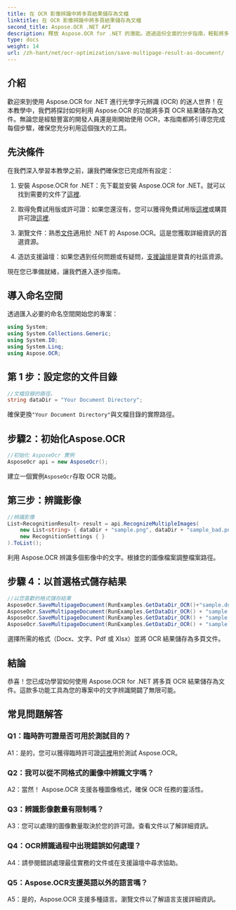 ```yaml
---
title: 在 OCR 影像辨識中將多頁結果儲存為文檔
linktitle: 在 OCR 影像辨識中將多頁結果儲存為文檔
second_title: Aspose.OCR .NET API
description: 釋放 Aspose.OCR for .NET 的潛能。透過這份全面的分步指南，輕鬆將多頁 OCR 結果儲存為文件。
type: docs
weight: 14
url: /zh-hant/net/ocr-optimization/save-multipage-result-as-document/
---
```

## 介紹

歡迎來到使用 Aspose.OCR for .NET 進行光學字元辨識 (OCR) 的迷人世界！在本教學中，我們將探討如何利用 Aspose.OCR 的功能將多頁 OCR 結果儲存為文件。無論您是經驗豐富的開發人員還是剛開始使用 OCR，本指南都將引導您完成每個步驟，確保您充分利用這個強大的工具。

## 先決條件

在我們深入學習本教學之前，讓我們確保您已完成所有設定：

1. 安裝 Aspose.OCR for .NET：先下載並安裝 Aspose.OCR for .NET。就可以找到需要的文件了[這裡](https://releases.aspose.com/ocr/net/).

2. 取得免費試用版或許可證：如果您還沒有，您可以獲得免費試用版[這裡](https://releases.aspose.com/)或購買許可證[這裡](https://purchase.aspose.com/buy).

3. 瀏覽文件：熟悉[文件](https://reference.aspose.com/ocr/net/)適用於 .NET 的 Aspose.OCR。這是您獲取詳細資訊的首選資源。

4. 造訪支援論壇：如果您遇到任何問題或有疑問，[支援論壇](https://forum.aspose.com/c/ocr/16)是寶貴的社區資源。

現在您已準備就緒，讓我們進入逐步指南。

## 導入命名空間

透過匯入必要的命名空間開始您的專案：

```csharp
using System;
using System.Collections.Generic;
using System.IO;
using System.Linq;
using Aspose.OCR;
```

## 第 1 步：設定您的文件目錄

```csharp
//文檔目錄的路徑。
string dataDir = "Your Document Directory";
```

確保更換`"Your Document Directory"`與文檔目錄的實際路徑。

## 步驟2：初始化Aspose.OCR

```csharp
//初始化 AsposeOcr 實例
AsposeOcr api = new AsposeOcr();
```

建立一個實例`AsposeOcr`存取 OCR 功能。

## 第三步：辨識影像

```csharp
//辨識影像
List<RecognitionResult> result = api.RecognizeMultipleImages(
    new List<string> { dataDir + "sample.png", dataDir + "sample_bad.png" },
    new RecognitionSettings { }
).ToList();
```

利用 Aspose.OCR 辨識多個影像中的文字。根據您的圖像檔案調整檔案路徑。

## 步驟 4：以首選格式儲存結果

```csharp
//以您喜歡的格式儲存結果
AsposeOcr.SaveMultipageDocument(RunExamples.GetDataDir_OCR()+"sample.docx", SaveFormat.Docx, result);
AsposeOcr.SaveMultipageDocument(RunExamples.GetDataDir_OCR() + "sample.txt", SaveFormat.Text, result);
AsposeOcr.SaveMultipageDocument(RunExamples.GetDataDir_OCR() + "sample.pdf", SaveFormat.Pdf, result);
AsposeOcr.SaveMultipageDocument(RunExamples.GetDataDir_OCR() + "sample.xlsx", SaveFormat.Xlsx, result);
```

選擇所需的格式（Docx、文字、Pdf 或 Xlsx）並將 OCR 結果儲存為多頁文件。

## 結論

恭喜！您已成功學習如何使用 Aspose.OCR for .NET 將多頁 OCR 結果儲存為文件。這款多功能工具為您的專案中的文字辨識開闢了無限可能。

## 常見問題解答

### Q1：臨時許可證是否可用於測試目的？

 A1：是的，您可以獲得臨時許可證[這裡](https://purchase.aspose.com/temporary-license/)用於測試 Aspose.OCR。

### Q2：我可以從不同格式的圖像中辨識文字嗎？

A2：當然！ Aspose.OCR 支援各種圖像格式，確保 OCR 任務的靈活性。

### Q3：辨識影像數量有限制嗎？

A3：您可以處理的圖像數量取決於您的許可證。查看文件以了解詳細資訊。

### Q4：OCR辨識過程中出現錯誤如何處理？

A4：請參閱錯誤處理最佳實務的文件或在支援論壇中尋求協助。

### Q5：Aspose.OCR支援英語以外的語言嗎？

A5：是的，Aspose.OCR 支援多種語言。瀏覽文件以了解語言支援詳細資訊。